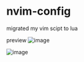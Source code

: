 # nvim-config
migrated my vim scipt to lua

preview
![image](https://github.com/Karthik-PM/nvim-config/assets/72903849/c75847aa-9685-417c-871e-7171ad560508)

![image](https://github.com/user-attachments/assets/b655963e-c389-4286-8dad-94d3df3f3fc5)
